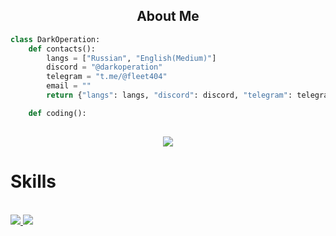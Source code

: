 <h2 align="center">About Me</h2>

```python
class DarkOperation:
    def contacts():
        langs = ["Russian", "English(Medium)"]
        discord = "@darkoperation"
        telegram = "t.me/@fleet404"
        email = ""
        return {"langs": langs, "discord": discord, "telegram": telegram}

    def coding():
        
```

<p align="center">
  <a href="https://discord.com/users/1063511434740371567" style="text-align: center;"><img src="https://lanyard.cnrad.dev/api/1063511434740371567"></a>
    <br>
  <h1>Skills</h1><br>
  <a href="https://skillicons.dev">
    <img src="https://skillicons.dev/icons?i=python,java,idea,arduino,javascript,html,css" />
  </a>
  <img src="https://github-readme-stats.vercel.app/api?username=xtekky&theme=tokyonight&show_icons=true">
</p>
